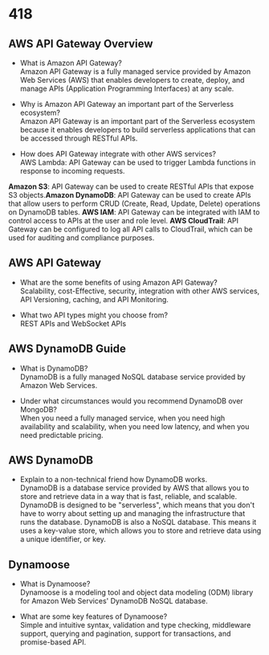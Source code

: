 # 418

## AWS API Gateway Overview

- What is Amazon API Gateway?  
Amazon API Gateway is a fully managed service provided by Amazon Web Services (AWS) that enables developers to create, deploy, and manage APIs (Application Programming Interfaces) at any scale.

- Why is Amazon API Gateway an important part of the Serverless ecosystem?  
Amazon API Gateway is an important part of the Serverless ecosystem because it enables developers to build serverless applications that can be accessed through RESTful APIs.

- How does API Gateway integrate with other AWS services?  
AWS Lambda: API Gateway can be used to trigger Lambda functions in response to incoming requests.

**Amazon S3**: API Gateway can be used to create RESTful APIs that expose S3 objects.**Amazon DynamoDB**: API Gateway can be used to create APIs that allow users to perform CRUD (Create, Read, Update, Delete) operations on DynamoDB tables. **AWS IAM**: API Gateway can be integrated with IAM to control access to APIs at the user and role level. **AWS CloudTrail**: API Gateway can be configured to log all API calls to CloudTrail, which can be used for auditing and compliance purposes.

## AWS API Gateway

- What are the some benefits of using Amazon API Gateway?  
Scalability, cost-Effective, security, integration with other AWS services, API Versioning, caching, and API Monitoring.

- What two API types might you choose from?  
REST APIs and WebSocket APIs

## AWS DynamoDB Guide

- What is DynamoDB?  
DynamoDB is a fully managed NoSQL database service provided by Amazon Web Services.

- Under what circumstances would you recommend DynamoDB over MongoDB?  
When you need a fully managed service, when you need high availability and scalability, when you need low latency, and when you need predictable pricing.

## AWS DynamoDB

- Explain to a non-technical friend how DynamoDB works.  
DynamoDB is a database service provided by AWS that allows you to store and retrieve data in a way that is fast, reliable, and scalable. DynamoDB is designed to be "serverless", which means that you don't have to worry about setting up and managing the infrastructure that runs the database. DynamoDB is also a NoSQL database. This means it uses a key-value store, which allows you to store and retrieve data using a unique identifier, or key.

## Dynamoose

- What is Dynamoose?  
Dynamoose is a modeling tool and object data modeling (ODM) library for Amazon Web Services' DynamoDB NoSQL database.

- What are some key features of Dynamoose?  
Simple and intuitive syntax, validation and type checking, middleware support, querying and pagination, support for transactions, and promise-based API.
